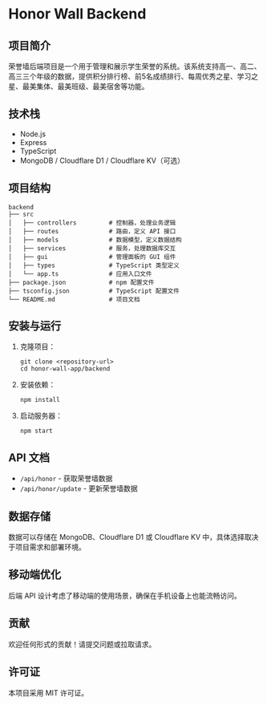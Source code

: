 # Honor Wall Backend

## 项目简介
荣誉墙后端项目是一个用于管理和展示学生荣誉的系统。该系统支持高一、高二、高三三个年级的数据，提供积分排行榜、前5名成绩排行、每周优秀之星、学习之星、最美集体、最美班级、最美宿舍等功能。

## 技术栈
- Node.js
- Express
- TypeScript
- MongoDB / Cloudflare D1 / Cloudflare KV（可选）

## 项目结构
```
backend
├── src
│   ├── controllers         # 控制器，处理业务逻辑
│   ├── routes              # 路由，定义 API 接口
│   ├── models              # 数据模型，定义数据结构
│   ├── services            # 服务，处理数据库交互
│   ├── gui                 # 管理面板的 GUI 组件
│   ├── types               # TypeScript 类型定义
│   └── app.ts              # 应用入口文件
├── package.json            # npm 配置文件
├── tsconfig.json           # TypeScript 配置文件
└── README.md               # 项目文档
```

## 安装与运行
1. 克隆项目：
   ```
   git clone <repository-url>
   cd honor-wall-app/backend
   ```

2. 安装依赖：
   ```
   npm install
   ```

3. 启动服务器：
   ```
   npm start
   ```

## API 文档
- `/api/honor` - 获取荣誉墙数据
- `/api/honor/update` - 更新荣誉墙数据

## 数据存储
数据可以存储在 MongoDB、Cloudflare D1 或 Cloudflare KV 中，具体选择取决于项目需求和部署环境。

## 移动端优化
后端 API 设计考虑了移动端的使用场景，确保在手机设备上也能流畅访问。

## 贡献
欢迎任何形式的贡献！请提交问题或拉取请求。

## 许可证
本项目采用 MIT 许可证。